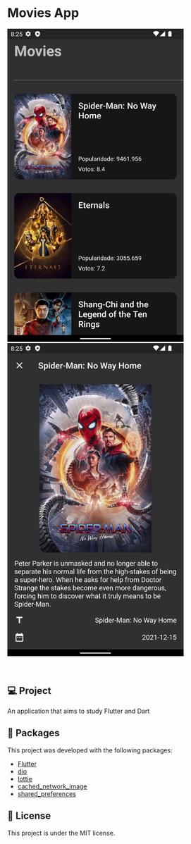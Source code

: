 # Movies App

<p>
  <img width="400" alt="" src="assets/screen.png">
  <img width="400" alt="" src="assets/screen2.png">
</p>

<br/>

## 💻 Project

An application that aims to study Flutter and Dart

## 🚀 Packages

This project was developed with the following packages:

- [Flutter](https://flutter.dev/)
- [dio](https://pub.dev/packages/dio)
- [lottie](https://pub.dev/packages/lottie)
- [cached_network_image](https://pub.dev/packages/cached_network_image)
- [shared_preferences](https://pub.dev/packages/shared_preferences)



## 📄 License

This project is under the MIT license.